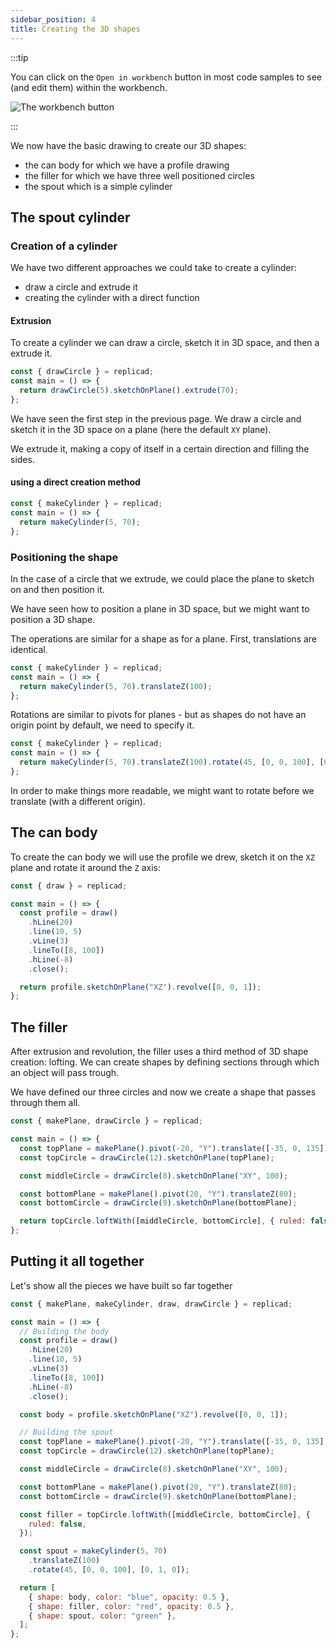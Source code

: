 ```yaml
---
sidebar_position: 4
title: Creating the 3D shapes
---
```


:::tip

<div style={{display: "flex", flexDirection: "row", justifyContent:
"space-between"}}>

<div style={{maxWidth: "calc(100% - 120px)"}}>

You can click on the `Open in workbench` button in most code samples to see (and
edit them) within the workbench.

</div>

<div style={{width: "100px"}}>
<img src="/img/tutorial/workbench.png" alt="The workbench button" />
</div>
</div>

:::

We now have the basic drawing to create our 3D shapes:

- the can body for which we have a profile drawing
- the filler for which we have three well positioned circles
- the spout which is a simple cylinder

## The spout cylinder

### Creation of a cylinder

We have two different approaches we could take to create a cylinder:

- draw a circle and extrude it
- creating the cylinder with a direct function

#### Extrusion

To create a cylinder we can draw a circle, sketch it in 3D space, and then
a extrude it.

```js withWorkbench
const { drawCircle } = replicad;
const main = () => {
  return drawCircle(5).sketchOnPlane().extrude(70);
};
```

We have seen the first step in the previous page. We draw a circle and sketch
it in the 3D space on a plane (here the default `XY` plane).

We extrude it, making a copy of itself in a certain direction and filling the
sides.

#### using a direct creation method

```js withWorkbench
const { makeCylinder } = replicad;
const main = () => {
  return makeCylinder(5, 70);
};
```

### Positioning the shape

In the case of a circle that we extrude, we could place the plane to sketch on
and then position it.

We have seen how to position a plane in 3D space, but we might want to position
a 3D shape.

The operations are similar for a shape as for a plane. First, translations
are identical.

```js withWorkbench
const { makeCylinder } = replicad;
const main = () => {
  return makeCylinder(5, 70).translateZ(100);
};
```

Rotations are similar to pivots for planes - but as shapes do not have an
origin point by default, we need to specify it.

```js withWorkbench
const { makeCylinder } = replicad;
const main = () => {
  return makeCylinder(5, 70).translateZ(100).rotate(45, [0, 0, 100], [0, 1, 0]);
};
```

In order to make things more readable, we might want to rotate before we
translate (with a different origin).

## The can body

To create the can body we will use the profile we drew, sketch it on the `XZ`
plane and rotate it around the `Z` axis:

```js withWorkbench
const { draw } = replicad;

const main = () => {
  const profile = draw()
    .hLine(20)
    .line(10, 5)
    .vLine(3)
    .lineTo([8, 100])
    .hLine(-8)
    .close();

  return profile.sketchOnPlane("XZ").revolve([0, 0, 1]);
};
```

## The filler

After extrusion and revolution, the filler uses a third method of 3D shape
creation: lofting. We can create shapes by defining sections through which an
object will pass trough.

We have defined our three circles and now we create a shape that passes through them
all.

```js withWorkbench
const { makePlane, drawCircle } = replicad;

const main = () => {
  const topPlane = makePlane().pivot(-20, "Y").translate([-35, 0, 135]);
  const topCircle = drawCircle(12).sketchOnPlane(topPlane);

  const middleCircle = drawCircle(8).sketchOnPlane("XY", 100);

  const bottomPlane = makePlane().pivot(20, "Y").translateZ(80);
  const bottomCircle = drawCircle(9).sketchOnPlane(bottomPlane);

  return topCircle.loftWith([middleCircle, bottomCircle], { ruled: false });
};
```

## Putting it all together

Let's show all the pieces we have built so far together

```js withWorkbench
const { makePlane, makeCylinder, draw, drawCircle } = replicad;

const main = () => {
  // Building the body
  const profile = draw()
    .hLine(20)
    .line(10, 5)
    .vLine(3)
    .lineTo([8, 100])
    .hLine(-8)
    .close();

  const body = profile.sketchOnPlane("XZ").revolve([0, 0, 1]);

  // Building the spout
  const topPlane = makePlane().pivot(-20, "Y").translate([-35, 0, 135]);
  const topCircle = drawCircle(12).sketchOnPlane(topPlane);

  const middleCircle = drawCircle(8).sketchOnPlane("XY", 100);

  const bottomPlane = makePlane().pivot(20, "Y").translateZ(80);
  const bottomCircle = drawCircle(9).sketchOnPlane(bottomPlane);

  const filler = topCircle.loftWith([middleCircle, bottomCircle], {
    ruled: false,
  });

  const spout = makeCylinder(5, 70)
    .translateZ(100)
    .rotate(45, [0, 0, 100], [0, 1, 0]);

  return [
    { shape: body, color: "blue", opacity: 0.5 },
    { shape: filler, color: "red", opacity: 0.5 },
    { shape: spout, color: "green" },
  ];
};
```
